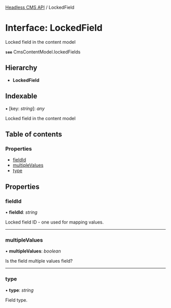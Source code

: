 [Headless CMS API](../index) / LockedField

# Interface: LockedField

Locked field in the content model

**`see`** CmsContentModel.lockedFields

## Hierarchy

* **LockedField**

## Indexable

▪ [key: *string*]: *any*

Locked field in the content model

## Table of contents

### Properties

- [fieldId](lockedfield#fieldid)
- [multipleValues](lockedfield#multiplevalues)
- [type](lockedfield#type)

## Properties

### fieldId

• **fieldId**: *string*

Locked field ID - one used for mapping values.

___

### multipleValues

• **multipleValues**: *boolean*

Is the field multiple values field?

___

### type

• **type**: *string*

Field type.
